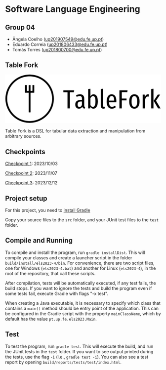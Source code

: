 # Software Language Engineering

## Group 04

- Ângela Coelho (up201907549@edu.fe.up.pt)
- Eduardo Correia (up201806433@edu.fe.up.pt)
- Tomás Torres (up201800700@edu.fe.up.pt)

## Table Fork

![](logo.png)

Table Fork is a DSL for tabular data extraction and manipulation from arbitrary sources.

## Checkpoints

[Checkpoint 1](./docs/checkpoints/Checkpoint_1.md): 2023/10/03

[Checkpoint 2](./docs/checkpoints/Checkpoint_2.md): 2023/11/07

[Checkpoint 3](./docs/checkpoints/Checkpoint_3.md): 2023/12/12

## Project setup

For this project, you need to [install Gradle](https://gradle.org/install/)

Copy your source files to the ``src`` folder, and your JUnit test files to the ``test`` folder.

## Compile and Running

To compile and install the program, run ``gradle installDist``. This will compile your classes and create a launcher
script in the folder ``build/install/els2023-4/bin``. For convenience, there are two script files, one for
Windows (``els2023-4.bat``) and another for Linux (``els2023-4``), in the root of the repository, that call these
scripts.

After compilation, tests will be automatically executed, if any test fails, the build stops. If you want to ignore the
tests and build the program even if some tests fail, execute Gradle with flags "-x test".

When creating a Java executable, it is necessary to specify which class that contains a ``main()`` method should be
entry point of the application. This can be configured in the Gradle script with the property ``mainClassName``, which
by default has the value ``pt.up.fe.els2023.Main``.

## Test

To test the program, run ``gradle test``. This will execute the build, and run the JUnit tests in the ``test`` folder.
If you want to see output printed during the tests, use the flag ``-i`` (i.e., ``gradle test -i``).
You can also see a test report by opening ``build/reports/tests/test/index.html``.
